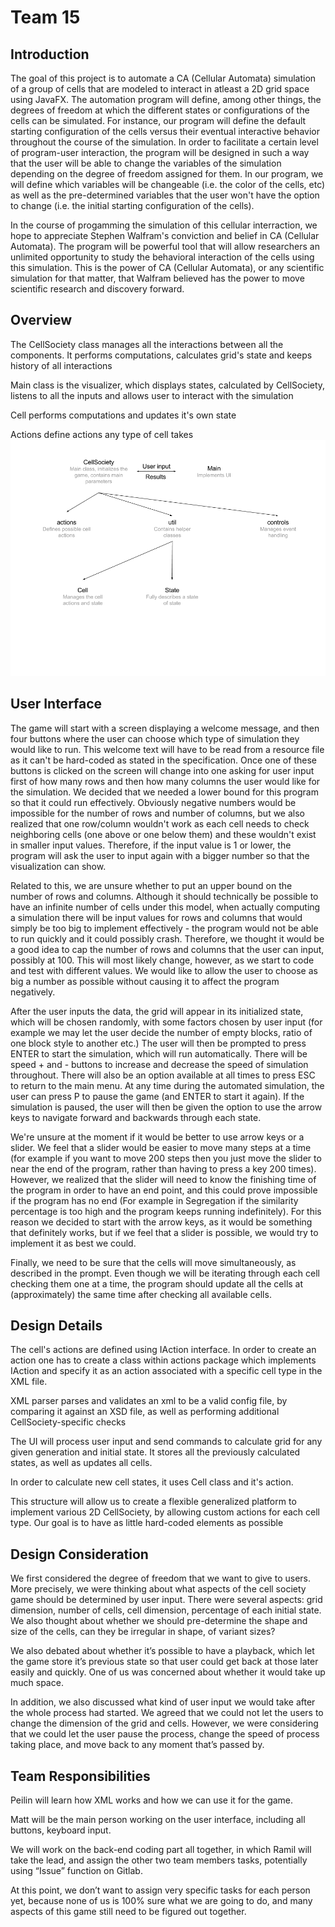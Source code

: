 # Team 15

## Introduction
The goal of this project is to automate a CA (Cellular Automata) simulation of a group of cells that are modeled to interact in atleast a 2D grid space using 
JavaFX. The automation program will define, among other things, the degrees of freedom at which the different states or configurations of the cells can be simulated. 
For instance, our program will define the default starting configuration of the cells versus their eventual interactive behavior throughout the course of the simulation.
In order to facilitate a certain level of program-user interaction, the program will be designed in such a way that the user will be able to change the variables 
of the simulation depending on the degree of freedom assigned for them. In our program, we will define which variables will be changeable (i.e. the color of the cells, etc) 
as well as the pre-determined variables that the user won't have the option to change (i.e. the initial starting configuration of the cells). 

In the course of progamming the simulation of this cellular interraction, we hope to appreciate Stephen Walfram's conviction and belief in CA (Cellular Automata). The 
program will be powerful tool that will allow researchers an unlimited opportunity to study the behavioral interaction of the cells using this simulation. This is the 
power of CA (Cellular Automata), or any scientific simulation for that matter, that Walfram believed has the power to move scientific research and discovery forward.

## Overview
The CellSociety class manages all the interactions between all the components.
It performs computations, calculates grid's state and keeps history of all interactions

Main class is the visualizer, which displays states, calculated by CellSociety,
listens to all the inputs and allows user to interact with the simulation

Cell performs computations and updates it's own state

Actions define actions any type of cell takes
![Scheme](Scheme.png)
## User Interface
The game will start with a screen displaying a welcome message, and then four buttons where the user can choose which type of simulation they would like to run. This welcome text will have to be read from a resource file as it can't be hard-coded as stated in the specification. Once one of these buttons is clicked on the screen will change into one asking for user input first of how many rows and then how many columns the user would like for the simulation. We decided that we needed a lower bound for this program so that it could run effectively. Obviously negative numbers would be impossible for the number of rows and number of columns, but we also realized that one row/column wouldn't work as each cell needs to check neighboring cells (one above or one below them) and these wouldn't exist in smaller input values. Therefore, if the input value is 1 or lower, the program will ask the user to input again with a bigger number so that the visualization can show. 

Related to this, we are unsure whether to put an upper bound on the number of rows and columns. Although it should technically be possible to have an infinite number of cells under this model, when actually computing a simulation there will be input values for rows and columns that would simply be too big to implement effectively - the program would not be able to run quickly and it could possibly crash. Therefore, we thought it would be a good idea to cap the number of rows and columns that the user can input, possibly at 100. This will most likely change, however, as we start to code and test with different values. We would like to allow the user to choose as big a number as possible without causing it to affect the program negatively. 

After the user inputs the data, the grid will appear in its initialized state, which will be chosen randomly, with some factors chosen by user input (for example we may let the user decide the number of empty blocks, ratio of one block style to another etc.) The user will then be prompted to press ENTER to start the simulation, which will run automatically. There will be speed + and - buttons to increase and decrease the speed of simulation throughout.  There will also be an option available at all times to press ESC to return to the main menu. At any time during the automated simulation, the user can press P to pause the game (and ENTER to start it again). If the simulation is paused, the user will then be given the option to use the arrow keys to navigate forward and backwards through each state. 

We're unsure at the moment if it would be better to use arrow keys or a slider. We feel that a slider would be easier to move many steps at a time (for example if you want to move 200 steps then you just move the slider to near the end of the program, rather than having to press a key 200 times). However, we realized that the slider will need to know the finishing time of the program in order to have an end point, and this could prove impossible if the program has no end (For example in Segregation if the similarity percentage is too high and the program keeps running indefinitely). For this reason we decided to start with the arrow keys, as it would be something that definitely works, but if we feel that a slider is possible, we would try to implement it as best we could. 

Finally, we need to be sure that the cells will move simultaneously, as described in the prompt. Even though we will be iterating through each cell checking them one at a time, the program should update all the cells at (approximately) the same time after checking all available cells. 


## Design Details
The cell's actions are defined using IAction interface. In order to create an action
one has to create a class within actions package which implements IAction and 
specify it as an action associated with a specific cell type in the XML file.

XML parser parses and validates an xml to be a valid config file, by comparing
it against an XSD file, as well as performing additional CellSociety-specific
checks 

The UI will process user input and send commands to calculate grid for any
given generation and initial state. It stores all the previously calculated states,
as well as updates all cells.

In order to calculate new cell states, it uses Cell class and it's action.

This structure will allow us to create a flexible generalized platform to implement
various 2D CellSociety, by allowing custom actions for each cell type. Our goal is
to have as little hard-coded elements as possible
## Design Consideration

We first considered the degree of freedom that we want to give to users. More precisely, we were thinking about what aspects of the cell society game should be determined by user input. There were several aspects: grid dimension, number of cells, cell dimension, percentage of each initial state. We also thought about whether we should pre-determine the shape and size of the cells, can they be irregular in shape, of variant sizes? 

We also debated about whether it’s possible to have a playback, which let the game store it’s previous state so that user could get back at those later easily and quickly. One of us was concerned about whether it would take up much space.

In addition, we also discussed what kind of user input we would take after the whole process had started. We agreed that we could not let the users to change the dimension of the grid and cells. However, we were considering that we could let the user pause the process, change the speed of process taking place, and move back to any moment that’s passed by.

## Team Responsibilities
Peilin will learn how XML works and how we can use it for the game.

Matt will be the main person working on the user interface, including all buttons, keyboard input. 

We will work on the back-end coding part all together, in which Ramil will take the lead, and assign the other two team members tasks, potentially using “Issue” function on Gitlab.

At this point, we don’t want to assign very specific tasks for each person yet, because none of us is 100% sure what we are going to do, and many aspects of this game still need to be figured out together.